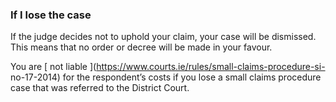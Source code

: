###  If I lose the case

If the judge decides not to uphold your claim, your case will be dismissed.
This means that no order or decree will be made in your favour.

You are [ not liable ](https://www.courts.ie/rules/small-claims-procedure-si-
no-17-2014) for the respondent’s costs if you lose a small claims procedure
case that was referred to the District Court.
